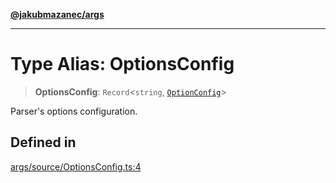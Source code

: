 [**@jakubmazanec/args**](../README.md)

---

# Type Alias: OptionsConfig

> **OptionsConfig**: `Record`\<`string`, [`OptionConfig`](OptionConfig.md)\>

Parser's options configuration.

## Defined in

[args/source/OptionsConfig.ts:4](https://github.com/jakubmazanec/tools/blob/0633c96618f3c6692ade528aee0f27ac091468a5/packages/args/source/OptionsConfig.ts#L4)
